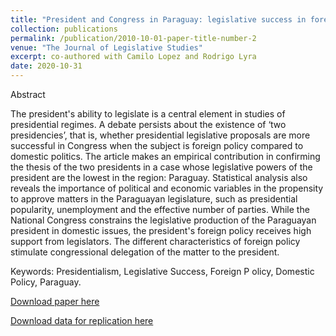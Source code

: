 ```yaml
---
title: "President and Congress in Paraguay: legislative success in foreign and domestic policy"
collection: publications
permalink: /publication/2010-10-01-paper-title-number-2
venue: "The Journal of Legislative Studies"
excerpt: co-authored with Camilo Lopez and Rodrigo Lyra
date: 2020-10-31
---
```


Abstract

The president's ability to legislate is a central element in studies of presidential regimes. A debate persists about the existence of ‘two presidencies’, that is, whether presidential legislative proposals are more successful in Congress when the subject is foreign policy compared to domestic politics. The article makes an empirical contribution in confirming the thesis of the two presidents in a case whose legislative powers of the president are the lowest in the region: Paraguay. Statistical analysis also reveals the importance of political and economic variables in the propensity to approve matters in the Paraguayan legislature, such as presidential popularity, unemployment and the effective number of parties. While the National Congress constrains the legislative production of the Paraguayan president in domestic issues, the president's foreign policy receives high support from legislators. The different characteristics of foreign policy stimulate congressional delegation of the matter to the president.

Keywords: Presidentialism, Legislative Success, Foreign P olicy, Domestic Policy, Paraguay.

[Download paper here](https://www.tandfonline.com/doi/abs/10.1080/13572334.2020.1818926)

[Download data for replication here](permalink:/files/replication.dta) 





